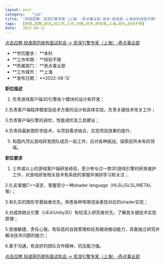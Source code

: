```yaml
---
layout:	post
category:	"job"
title:	"网易招聘：资深引擎专家（上海）-奇点事业部-技术-研发类-上海本科经验不限"
tags:	[网易,招聘,面试,找工作,工作,内推,技术,研发类,上海,本科,经验不限]
date:	2022-08-12
---
```


[点击应聘 投递简历就有面试机会 ->  资深引擎专家（上海）-奇点事业部](http://mobile.bole.netease.com/bole/boleDetail?id=19894&employeeId=346f03c3cda5f04c&key=all)



- **学历要求： **本科
- **工作年限： **经验不限
- **所属部门： **奇点事业部
- **工作城市： **上海
- **发布日期： **2022-08-12



**职位描述**

1. 负责游戏客户端3D引擎各个模块的设计和开发；

2.负责客户端程序框架及技术方案的设计和具体实现，负责关键技术攻关工作；

3.负责客户端引擎的调优、性能调优及工具建设；

4.负责将最新图形学技术，与项目需求结合，实现项目效果的提升;

5. 和国内顶尖游戏研发团队成员一起工作，应对各种挑战，探索前所未有的领域。



**职位要求**

1. 三年或以上的游戏客户端研发经验，至少参与过一款3D游戏引擎的研发维护工作，对游戏研发相关技术有系统的掌握并保持学习和关注；

2.扎实掌握C++语言，掌握至少一种shader language（HLSL/GLSL/METAL等）；

3.有扎实的图形学基础者优先，熟悉各种常用渲染表现对应的shader实现；

4.对成熟商业引擎（UE4/Unity3D）有较深入研究者优先，了解其关键技术实现原理；

5.思维敏捷，责任心强，有较高的自我管理和任务跟进推动能力，具备独立研究并解决技术问题的能力；

6.善于沟通，有良好的团队合作精神，抗压能力强。



[点击应聘 投递简历就有面试机会 ->  资深引擎专家（上海）-奇点事业部](http://mobile.bole.netease.com/bole/boleDetail?id=19894&employeeId=346f03c3cda5f04c&key=all)
